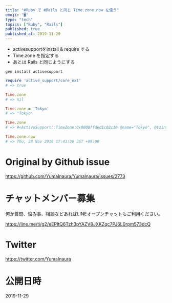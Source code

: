 ```yaml
---
title: "#Ruby で #Rails と同じ Time.zone.now を使う"
emoji: "🖥"
type: "tech"
topics: ["Ruby", "Rails"]
published: true
published_at: 2019-11-29
---
```


- activesupportをinstall & require する
- Time.zone を指定する
- あとは Rails と同じようにする

```
gem install activesupport
```

```rb
require 'active_support/core_ext'
# => true

Time.zone
# => nil

Time.zone = 'Tokyo'
# => "Tokyo"

Time.zone
# => #<ActiveSupport::TimeZone:0x00007fded1c02c10 @name="Tokyo", @tzinfo=#<TZInfo::DataTimezone: Asia/Tokyo>, @utc_offset=nil>

Time.zone.now
# => Thu, 28 Nov 2019 17:41:36 JST +09:00
```

# Original by Github issue

https://github.com/YumaInaura/YumaInaura/issues/2773








<!-- Update From Qiita API -->

# チャットメンバー募集


何か質問、悩み事、相談などあればLINEオープンチャットもご利用ください。

https://line.me/ti/g2/eEPltQ6Tzh3pYAZV8JXKZqc7PJ6L0rpm573dcQ





# Twitter


https://twitter.com/YumaInaura


<!-- Update From Qiita API -->



# 公開日時

2019-11-29
